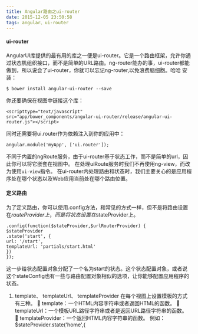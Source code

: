 ```yaml
---
title: Angular路由之ui-router
date: 2015-12-05 23:50:58
tags: angular、ui-router
---
```

#### ui-router
   AngularUI库提供的最有用的库之一便是ui-router。它是一个路由框架，允许你通过状态机组织接口，而不是简单的URL路由。ng-router能办的事，ui-router都能做到，所以说会了ui-router，你就可以忘记ng-router,以免浪费脑细胞。哈哈
   安装：
   ```
   $ bower install angular-ui-router --save
   ```
   你还要确保在视图中链接这个库：
   ```
   <scripttype="text/javascript"
   src="app/bower_components/angular-ui-router/release/angular-ui-router.js"></script>
   ```
   同时还需要将ui.router作为依赖注入到你的应用中：
   ```
   angular.module('myApp', ['ui.router']);
   ```
   不同于内置的ngRoute服务，由于ui-router基于状态工作，而不是简单的url，因此你可以将它嵌套在视图中。
   在处理uiRoute服务时我们不再使用ng-view，而改为使用`ui-view`指令。
   在ui-router内处理路由和状态时，我们主要关心的是应用程序处在哪个状态以及Web应用当前处在哪个路由位置。
#### 定义路由
   为了定义路由，你可以使用.config方法，和常见的方式一样，但不是将路由设置在$routeProvider上，而是将状态设置在$stateProvider上。
   ```
   .config(function($stateProvider,$urlRouterProvider) {
   $stateProvider
   .state('start', {
   url: '/start',
   templateUrl: 'partials/start.html'
   })
   });
```
这一步给状态配置对象分配了一个名为start的状态。这个状态配置对象，或者说这个stateConfig也有一些与路由配置对象相似的选项，让你能够配置应用程序的状态。
1. template、 templateUrl、 templateProvider
在每个视图上设置模板的方式有三种。
 template：一个HTML内容字符串或者返回HTML的函数。
 templateUrl：一个模板URL路径字符串或者是返回URL路径字符串的函数。
 templateProvider：一个返回HTML内容字符串的函数。
例如：
$stateProvider.state('home',{
